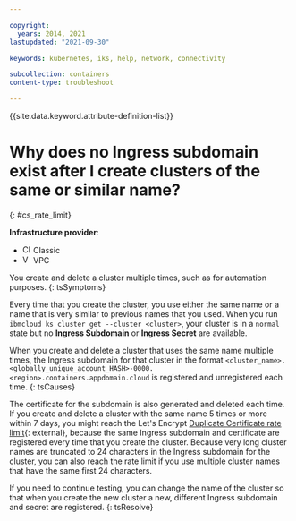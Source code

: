 ```yaml
---

copyright: 
  years: 2014, 2021
lastupdated: "2021-09-30"

keywords: kubernetes, iks, help, network, connectivity

subcollection: containers
content-type: troubleshoot

---
```





{{site.data.keyword.attribute-definition-list}}


# Why does no Ingress subdomain exist after I create clusters of the same or similar name?
{: #cs_rate_limit}

**Infrastructure provider**:
* <img src="images/icon-classic.png" alt="Classic infrastructure provider icon" width="15" style="width:15px; border-style: none"/> Classic
* <img src="images/icon-vpc.png" alt="VPC infrastructure provider icon" width="15" style="width:15px; border-style: none"/> VPC


You create and delete a cluster multiple times, such as for automation purposes.
{: tsSymptoms}

Every time that you create the cluster, you use either the same name or a name that is very similar to previous names that you used. When you run `ibmcloud ks cluster get --cluster <cluster>`, your cluster is in a `normal` state but no **Ingress Subdomain** or **Ingress Secret** are available.


When you create and delete a cluster that uses the same name multiple times, the Ingress subdomain for that cluster in the format `<cluster_name>.<globally_unique_account_HASH>-0000.<region>.containers.appdomain.cloud` is registered and unregistered each time.
{: tsCauses}

The certificate for the subdomain is also generated and deleted each time. If you create and delete a cluster with the same name 5 times or more within 7 days, you might reach the Let's Encrypt [Duplicate Certificate rate limit](https://letsencrypt.org/docs/rate-limits/?origin_team=T4LT36D1N){: external}, because the same Ingress subdomain and certificate are registered every time that you create the cluster. Because very long cluster names are truncated to 24 characters in the Ingress subdomain for the cluster, you can also reach the rate limit if you use multiple cluster names that have the same first 24 characters.


If you need to continue testing, you can change the name of the cluster so that when you create the new cluster a new, different Ingress subdomain and secret are registered.
{: tsResolve}







